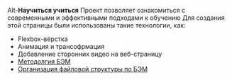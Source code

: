 Alt-**Научиться учиться**
Проект позволяет ознакомиться с современными и эффективными подходами к обучению
Для создания этой страницы были использованы такие технологии, как:

- Flexbox-вёрстка
- Анимация и трансофрмация
- Добавление сторонних видео на веб-страницу
- [Методолгия БЭМ](https://ru.bem.info/methodology/quick-start/)
- [Организация файловой структуры по БЭМ](https://ru.bem.info/methodology/filestructure/)
